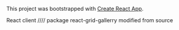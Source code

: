 This project was bootstrapped with [Create React App](https://github.com/facebook/create-react-app).

React client
////
package react-grid-gallerry modified from source
